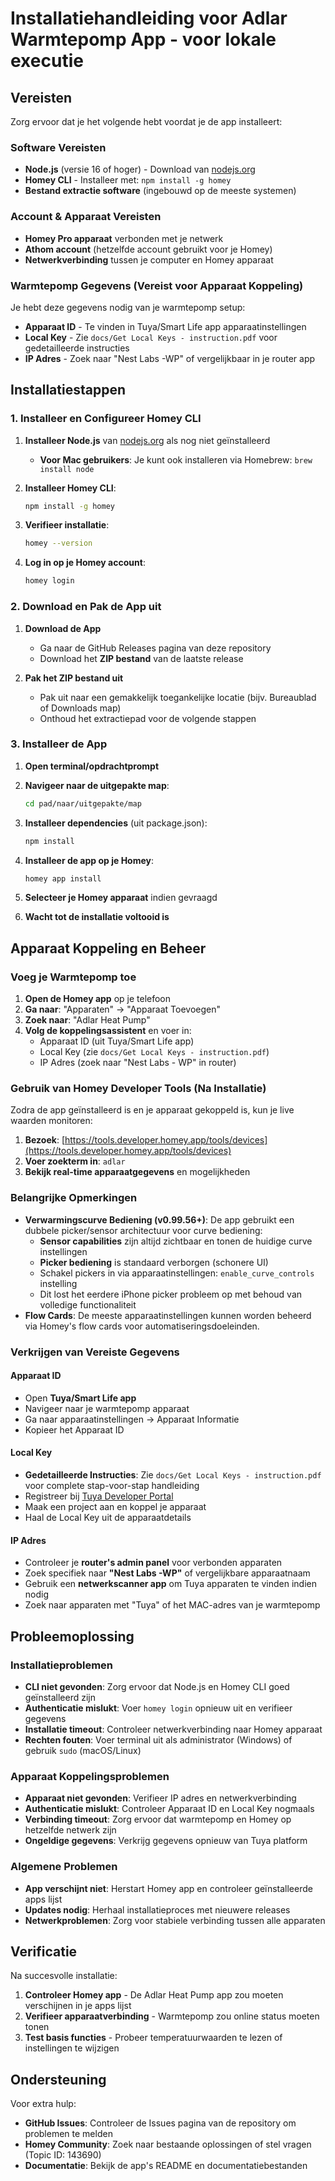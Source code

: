 # Installatiehandleiding voor Adlar Warmtepomp App - voor lokale executie

## Vereisten

Zorg ervoor dat je het volgende hebt voordat je de app installeert:

### Software Vereisten

- **Node.js** (versie 16 of hoger) - Download van [nodejs.org](https://nodejs.org/)
- **Homey CLI** - Installeer met: `npm install -g homey`
- **Bestand extractie software** (ingebouwd op de meeste systemen)

### Account & Apparaat Vereisten

- **Homey Pro apparaat** verbonden met je netwerk
- **Athom account** (hetzelfde account gebruikt voor je Homey)
- **Netwerkverbinding** tussen je computer en Homey apparaat

### Warmtepomp Gegevens (Vereist voor Apparaat Koppeling)

Je hebt deze gegevens nodig van je warmtepomp setup:

- **Apparaat ID** - Te vinden in Tuya/Smart Life app apparaatinstellingen
- **Local Key** - Zie `docs/Get Local Keys - instruction.pdf` voor gedetailleerde instructies
- **IP Adres** - Zoek naar "Nest Labs -WP" of vergelijkbaar in je router app

## Installatiestappen

### 1. Installeer en Configureer Homey CLI

1. **Installeer Node.js** van [nodejs.org](https://nodejs.org/) als nog niet geïnstalleerd
   - **Voor Mac gebruikers**: Je kunt ook installeren via Homebrew: `brew install node`

2. **Installeer Homey CLI**:

   ```bash
   npm install -g homey
   ```

3. **Verifieer installatie**:

   ```bash
   homey --version
   ```

4. **Log in op je Homey account**:

   ```bash
   homey login
   ```

### 2. Download en Pak de App uit

1. **Download de App**
   - Ga naar de GitHub Releases pagina van deze repository
   - Download het **ZIP bestand** van de laatste release

2. **Pak het ZIP bestand uit**
   - Pak uit naar een gemakkelijk toegankelijke locatie (bijv. Bureaublad of Downloads map)
   - Onthoud het extractiepad voor de volgende stappen

### 3. Installeer de App

1. **Open terminal/opdrachtprompt**
2. **Navigeer naar de uitgepakte map**:

   ```bash
   cd pad/naar/uitgepakte/map
   ```

3. **Installeer dependencies** (uit package.json):

   ```bash
   npm install
   ```

4. **Installeer de app op je Homey**:

   ```bash
   homey app install
   ```

5. **Selecteer je Homey apparaat** indien gevraagd
6. **Wacht tot de installatie voltooid is**

## Apparaat Koppeling en Beheer

### Voeg je Warmtepomp toe

1. **Open de Homey app** op je telefoon
2. **Ga naar**: "Apparaten" → "Apparaat Toevoegen"
3. **Zoek naar**: "Adlar Heat Pump"
4. **Volg de koppelingsassistent** en voer in:
   - Apparaat ID (uit Tuya/Smart Life app)
   - Local Key (zie `docs/Get Local Keys - instruction.pdf`)
   - IP Adres (zoek naar "Nest Labs - WP" in router)

### Gebruik van Homey Developer Tools (Na Installatie)

Zodra de app geïnstalleerd is en je apparaat gekoppeld is, kun je live waarden monitoren:

1. **Bezoek**: [https://tools.developer.homey.app/tools/devices](https://tools.developer.homey.app/tools/devices)
2. **Voer zoekterm in**: `adlar`
3. **Bekijk real-time apparaatgegevens** en mogelijkheden

### Belangrijke Opmerkingen

- **Verwarmingscurve Bediening (v0.99.56+)**: De app gebruikt een dubbele picker/sensor architectuur voor curve bediening:
  - **Sensor capabilities** zijn altijd zichtbaar en tonen de huidige curve instellingen
  - **Picker bediening** is standaard verborgen (schonere UI)
  - Schakel pickers in via apparaatinstellingen: `enable_curve_controls` instelling
  - Dit lost het eerdere iPhone picker probleem op met behoud van volledige functionaliteit
- **Flow Cards**: De meeste apparaatinstellingen kunnen worden beheerd via Homey's flow cards voor automatiseringsdoeleinden.

### Verkrijgen van Vereiste Gegevens

#### Apparaat ID

- Open **Tuya/Smart Life app**
- Navigeer naar je warmtepomp apparaat
- Ga naar apparaatinstellingen → Apparaat Informatie
- Kopieer het Apparaat ID

#### Local Key

- **Gedetailleerde Instructies**: Zie `docs/Get Local Keys - instruction.pdf` voor complete stap-voor-stap handleiding
- Registreer bij [Tuya Developer Portal](https://iot.tuya.com/)
- Maak een project aan en koppel je apparaat
- Haal de Local Key uit de apparaatdetails

#### IP Adres

- Controleer je **router's admin panel** voor verbonden apparaten
- Zoek specifiek naar **"Nest Labs -WP"** of vergelijkbare apparaatnaam
- Gebruik een **netwerkscanner app** om Tuya apparaten te vinden indien nodig
- Zoek naar apparaten met "Tuya" of het MAC-adres van je warmtepomp

## Probleemoplossing

### Installatieproblemen

- **CLI niet gevonden**: Zorg ervoor dat Node.js en Homey CLI goed geïnstalleerd zijn
- **Authenticatie mislukt**: Voer `homey login` opnieuw uit en verifieer gegevens
- **Installatie timeout**: Controleer netwerkverbinding naar Homey apparaat
- **Rechten fouten**: Voer terminal uit als administrator (Windows) of gebruik `sudo` (macOS/Linux)

### Apparaat Koppelingsproblemen

- **Apparaat niet gevonden**: Verifieer IP adres en netwerkverbinding
- **Authenticatie mislukt**: Controleer Apparaat ID en Local Key nogmaals
- **Verbinding timeout**: Zorg ervoor dat warmtepomp en Homey op hetzelfde netwerk zijn
- **Ongeldige gegevens**: Verkrijg gegevens opnieuw van Tuya platform

### Algemene Problemen

- **App verschijnt niet**: Herstart Homey app en controleer geïnstalleerde apps lijst
- **Updates nodig**: Herhaal installatieproces met nieuwere releases
- **Netwerkproblemen**: Zorg voor stabiele verbinding tussen alle apparaten

## Verificatie

Na succesvolle installatie:

1. **Controleer Homey app** - De Adlar Heat Pump app zou moeten verschijnen in je apps lijst
2. **Verifieer apparaatverbinding** - Warmtepomp zou online status moeten tonen
3. **Test basis functies** - Probeer temperatuurwaarden te lezen of instellingen te wijzigen

## Ondersteuning

Voor extra hulp:

- **GitHub Issues**: Controleer de Issues pagina van de repository om problemen te melden
- **Homey Community**: Zoek naar bestaande oplossingen of stel vragen (Topic ID: 143690)
- **Documentatie**: Bekijk de app's README en documentatiebestanden
